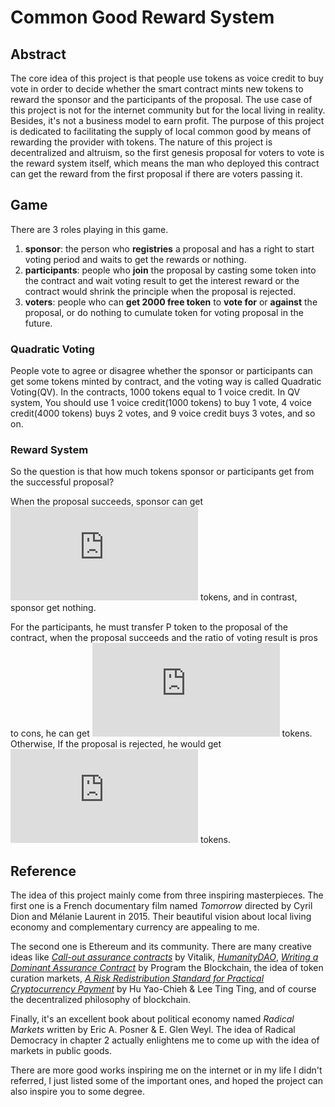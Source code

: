 # Common Good Reward System
## Abstract
The core idea of this project is that people use tokens as voice credit to buy vote in order to decide whether the smart contract mints new tokens to reward the sponsor and the participants of the proposal. The use case of this project is not for the internet community but for the local living in reality. Besides, it's not a business model to earn profit. The purpose of this project is dedicated to facilitating the supply of local common good by means of rewarding the provider with tokens. The nature of this project is decentralized and altruism, so the first genesis proposal for voters to vote is the reward system itself, which means the man who deployed this contract can get the reward from the first proposal if there are voters passing it.

## Game
There are 3 roles playing in this game.
1. **sponsor**: the person who **registries** a proposal and has a right to start voting period and waits to get the rewards or nothing.
2. **participants**: people who **join** the proposal by casting some token into the contract and wait voting result to get the interest reward or the contract would shrink the principle when the proposal is rejected.
3. **voters**: people who can **get 2000 free token** to **vote for** or **against** the proposal, or do nothing to cumulate token for voting proposal in the future.

### Quadratic Voting
People vote to agree or disagree whether the sponsor or participants can get some tokens minted by contract, and the voting way is called Quadratic Voting(QV). In the contracts, 1000 tokens equal to 1 voice credit. In QV system, You should use 1 voice credit(1000 tokens) to buy 1 vote, 4 voice credit(4000 tokens) buys 2 votes, and 9 voice credit buys 3 votes, and so on.

### Reward System
So the question is that how much tokens sponsor or participants get from the successful proposal?

When the proposal succeeds, sponsor can get ![(numOfVoters)/2](https://latex.codecogs.com/gif.latex?%5Cdpi%7B80%7D%20%5Cbg_white%20%5Cfn_phv%20%5Cfrac%7BnumOfVoters%7D%7B2%7D) tokens, and in contrast, sponsor get nothing.

For the participants, he must transfer P token to the proposal of the contract, when the proposal succeeds and the ratio of voting result is pros to cons, he can get ![](https://latex.codecogs.com/gif.latex?%5Cdpi%7B80%7D%20%5Cbg_white%20%5Cfn_phv%20P%20*%281%20&plus;%5Cfrac%7Bpros%20-%20cons%7D%7Bpros%20&plus;%20cons%7D%29) tokens.
Otherwise, If the proposal is rejected, he would get ![](https://latex.codecogs.com/gif.latex?%5Cdpi%7B80%7D%20%5Cbg_white%20%5Cfn_phv%20P%20*%281%20-%5Cfrac%7Bcons%20-%20pros%7D%7Bpros%20&plus;%20cons%7D%29) tokens.

## Reference
The idea of this project mainly come from three inspiring masterpieces. The first one is a French documentary film named *Tomorrow* directed by Cyril Dion and Mélanie Laurent in 2015. Their beautiful vision about local living economy and complementary currency are appealing to me.

The second one is Ethereum and its community. There are many creative ideas like [*Call-out assurance contracts*](https://ethresear.ch/t/call-out-assurance-contracts/466) by Vitalik, [*HumanityDAO*](https://humanitydao.org/), [*Writing a Dominant Assurance Contract*](https://programtheblockchain.com/posts/2018/05/01/writing-a-dominant-assurance-contract/) by Program the Blockchain, the idea of token curation markets, [*A Risk Redistribution Standard for Practical Cryptocurrency Payment*](https://www.youtube.com/watch?v=6gOyQ5JLcmQ&fbclid=IwAR1G2BMhMITBNrNeHyzHh6AdOa76oy6gNLvxOID9MLKa8I9AIBG2WQeo9pk) by Hu Yao-Chieh & Lee Ting Ting, and of course the decentralized philosophy of blockchain.

Finally, it's an excellent book about political economy named *Radical Markets* written by Eric A. Posner & E. Glen Weyl. The idea of Radical Democracy in chapter 2 actually enlightens me to come up with the idea of markets in public goods.

There are more good works inspiring me on the internet or in my life I didn't referred, I just listed some of the important ones, and hoped the project can also inspire you to some degree.


